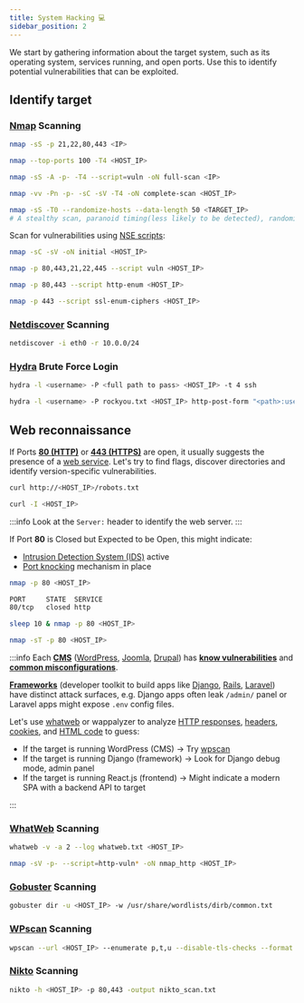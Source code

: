 ```yaml
---
title: System Hacking 💻
sidebar_position: 2
---
```


We start by gathering information about the target system, such as its operating system, services running, and open ports. Use this to identify potential vulnerabilities that can be exploited.

## Identify target

### [Nmap](/docs/networking/nmap) Scanning

```sh title="Focus on most used service ports. Scan specific ports quickly and 'stealthy'"
nmap -sS -p 21,22,80,443 <IP>
```

```sh title="Scan only the top used ports only (fast scan)"
nmap --top-ports 100 -T4 <HOST_IP>
```

```sh title="Aggressive scan with OS detection, version detection, script scanning, and traceroute"
nmap -sS -A -p- -T4 --script=vuln -oN full-scan <IP>
```

```sh title="Treat host as online, scan all ports, run default scripts, detect service versions, timeout 4s, and save output to a file"
nmap -vv -Pn -p- -sC -sV -T4 -oN complete-scan <HOST_IP>
```

```sh title="No scan is truly undetectable, but these options reduce the chance of triggering IDS/IPS alerts"
nmap -sS -T0 --randomize-hosts --data-length 50 <TARGET_IP>
# A stealthy scan, paranoid timing(less likely to be detected), randomize order, and add random data to packet to evade detection
```

Scan for vulnerabilities using [NSE scripts](/docs/networking/nmap#nse-scripts-to-detect-vulnerabilities):

```sh title="Aggressive script scan, identify services/version info, output scan to file"
nmap -sC -sV -oN initial <HOST_IP>
```

```sh title="Use default 'vuln' category scripts agains known services"
nmap -p 80,443,21,22,445 --script vuln <HOST_IP>
```

```sh title="List web directories and files"
nmap -p 80,443 --script http-enum <HOST_IP>
```

```sh title="Scan for SSL/TLS ciphers for HTTPS services"
nmap -p 443 --script ssl-enum-ciphers <HOST_IP>
```

### [Netdiscover](/docs/networking/netdiscover) Scanning

```sh title="Active ARP reconnaissance tool to discover live hosts in a local network"
netdiscover -i eth0 -r 10.0.0/24
```

### [Hydra](/docs/security/tools/hydra) Brute Force Login

```sh title="Brute force SSH login"
hydra -l <username> -P <full path to pass> <HOST_IP> -t 4 ssh
```

```sh title="Brute force HTTP login"
hydra -l <username> -P rockyou.txt <HOST_IP> http-post-form "<path>:username=^USER^&password=^PASS^:<invalid response>"
```

## Web reconnaissance

If Ports **[80 (HTTP)](https://www.cbtnuggets.com/common-ports/what-is-port-80)** or **[443 (HTTPS)](https://www.sectigo.com/resource-library/what-is-port-443)** are open, it usually suggests the presence of a [web service](https://en.wikipedia.org/wiki/Web_service). Let's try to find flags, discover directories and identify version-specific vulnerabilities.

```sh title="Check for hidden files (robots.txt)"
curl http://<HOST_IP>/robots.txt
```

```sh title="Identify the Web Server and Version"
curl -I <HOST_IP>
```

:::info
Look at the `Server:` header to identify the web server.
:::

If Port **80** is Closed but Expected to be Open, this might indicate:

- [Intrusion Detection System (IDS)](https://en.wikipedia.org/wiki/Intrusion_detection_system) active
- [Port knocking](https://medium.com/@reotmani/port-knocking-dbe6d8aaeb9) mechanism in place

```sh title="Example output"
nmap -p 80 <HOST_IP>

PORT     STATE  SERVICE
80/tcp   closed http
```

```sh title="Rescan with a delay. Sometimes Port availability changes after time"
sleep 10 & nmap -p 80 <HOST_IP>
```

```sh title="Use TCP connect scan to bypass SYN scan restriction. SYN Scans (-sS) may be blocked or filtered by firewall, while -sT (full TCP handshake) can bypass it in some setups"
nmap -sT -p 80 <HOST_IP>
```

:::info
Each **[CMS](https://en.wikipedia.org/wiki/Content_management_system)** ([WordPress](https://wordpress.org/), [Joomla](https://www.joomla.org/), [Drupal](https://new.drupal.org/home)) has **[know vulnerabilities](https://agilitycms.com/blog/cms-security-vulnerabilities)** and **[common misconfigurations](https://medium.com/@sriharanmahimala125/common-vulnerabilities-in-wordpress-sites-10157635c3a4)**.

**[Frameworks](https://en.wikipedia.org/wiki/Category:Web_frameworks)** (developer toolkit to build apps like [Django](https://www.djangoproject.com/), [Rails](https://rubyonrails.org/), [Laravel](https://laravel.com/)) have distinct attack surfaces, e.g. Django apps often leak `/admin/` panel or Laravel apps might expose `.env` config files.

Let's use [whatweb](/docs/security/tools/whatweb) or wappalyzer to analyze [HTTP responses](https://developer.mozilla.org/en-US/docs/Web/HTTP/Reference/Status), [headers](https://developer.mozilla.org/en-US/docs/Web/HTTP/Reference/Headers), [cookies](https://developer.mozilla.org/en-US/docs/Web/HTTP/Guides/Cookies), and [HTML code](https://www.w3schools.com/html/html_basic.asp) to guess:

- If the target is running WordPress (CMS) → Try [wpscan](https://github.com/wpscanteam/wpscan)
- If the target is running Django (framework) → Look for Django debug mode, admin panel
- If the target is running React.js (frontend) → Might indicate a modern SPA with a backend API to target

:::

### [WhatWeb](/docs/security/tools/whatweb) Scanning

```sh title="Identify websites, recognises web technologies including CMS and frameworks"
whatweb -v -a 2 --log whatweb.txt <HOST_IP>
```

```sh title="To enumerate web services and endpoints"
nmap -sV -p- --script=http-vuln* -oN nmap_http <HOST_IP>
```

### [Gobuster](/docs/security/tools/gobuster) Scanning

```sh title="To find directories/files"
gobuster dir -u <HOST_IP> -w /usr/share/wordlists/dirb/common.txt
```

### [WPscan](/docs/security/tools/wpscan) Scanning

```sh title="if WhatWeb reports WordPress"
wpscan --url <HOST_IP> --enumerate p,t,u --disable-tls-checks --format json --output wpscan.json
```

### [Nikto](/docs/security/tools/nikto) Scanning

```sh title="Web scanner to find various vulnerabilities in web servers"
nikto -h <HOST_IP> -p 80,443 -output nikto_scan.txt
```
